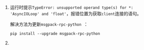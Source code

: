 1. 运行时提示`TypeError: unsupported operand type(s) for *: 'AsyncIOLoop' and 'float'`，报错位置为获取`client`连接的语句。

   解决方法为更新`msgpack-rpc-python `：

   ```
   pip install --upgrade msgpack-rpc-python 
   ```

2. 